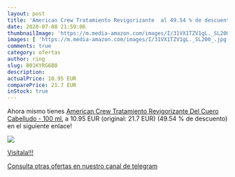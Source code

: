 ```yaml
---
layout: post
title: 'American Crew Tratamiento Revigorizante  al 49.54 % de descuento'
date: 2020-07-08 21:59:06
thumbnailImage: 'https://m.media-amazon.com/images/I/31VX1TZV1gL._SL200_.jpg'
images: [ 'https://m.media-amazon.com/images/I/31VX1TZV1gL._SL200_.jpg' ]
comments: true
category: ofertas
author: ring
slug: B01KYRG6B0
description:
actualPrice: 10.95 EUR
comparePrice: 21.7 EUR
inStock: true
---
```


Ahora mismo tienes [American Crew Tratamiento Revigorizante Del Cuero Cabelludo - 100 ml.](https://www.amazon.com/dp/B01KYRG6B0/?tag=redken08-20) a 10.95 EUR (original: 21.7 EUR) (49.54 %  de descuento) en el siguiente enlace!

[![](https://m.media-amazon.com/images/I/31VX1TZV1gL._SL200_.jpg)](https://www.amazon.com/dp/B01KYRG6B0/?tag=redken08-20)

[Visítala!!!](https://www.amazon.com/dp/B01KYRG6B0/?tag=redken08-20)

[Consulta otras ofertas en nuestro canal de telegram](https://t.me/s/ofertas25)

